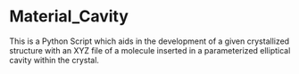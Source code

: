 # Material_Cavity
This is a Python Script which aids in the development of a given crystallized structure with an XYZ file of a molecule inserted in a parameterized elliptical cavity within the crystal.
